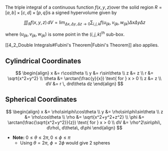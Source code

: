 The triple integral of a continuous function $f(x, y, z)$over the solid region 
$R = [a, b] \times [c, d] \times [p, q]$is a signed hypervolume given by

$$
\iiint_R f(x, y, z) \, dV =
\lim_{\Delta x, \Delta y, \Delta z \to 0}
\sum_{i,j,k} f(u_{ijk}, v_{ijk}, w_{ijk}) \Delta x \Delta y \Delta z
$$

where $(u_{ijk}, v_{ijk}, w_{ijk})$ is some point in the $(i,j,k)$<sup>th</sup> sub-box.

[[4_2_Double Integrals#Fubini's Theorem|Fubini's Theorem]] also applies.
## Cylindrical Coordinates
$$
\begin{align}
x &= r\cos\theta \\
y &= r\sin\theta \\
z &= z \\
r &= \sqrt{x^2+y^2} \\
\theta &= \arctan(\frac{y}{x}) \text{ for } x > 0 \\
z &= z \\
dV &= r \, drd\theta dz
\end{align}
$$
## Spherical Coordinates
$$
\begin{align}
x &= \rho\sin\phi\cos\theta \\
y &= \rho\sin\phi\sin\theta \\
z &= \rho\cos\theta \\
\rho &= \sqrt{x^2+y^2+z^2} \\
\phi &= \arctan(\frac{\sqrt{x^2+y^2}}{z}) \text{ for } x > 0 \\
dV &= \rho^2\sin\phi\, d\rho\, d\theta\, d\phi
\end{align}
$$
- **Note:** $0≤\theta≤2π, 0≤\phi≤π$
	- Using $\theta = 2\pi$, $\phi = 2\phi$ would give 2 spheres